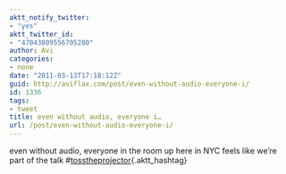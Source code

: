 ```yaml
---
aktt_notify_twitter:
- "yes"
aktt_twitter_id:
- "47043809556705280"
author: Avi
categories:
- none
date: "2011-03-13T17:18:12Z"
guid: http://aviflax.com/post/even-without-audio-everyone-i/
id: 1336
tags:
- tweet
title: even without audio, everyone i…
url: /post/even-without-audio-everyone-i/
---
```

even without audio, everyone in the room up here in NYC feels like we&#8217;re part of the talk #[tosstheprojector](http://search.twitter.com/search?q=%23tosstheprojector){.aktt_hashtag}